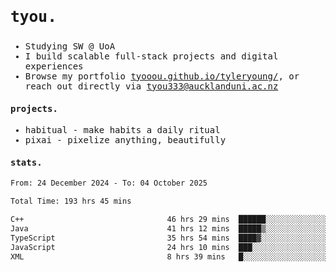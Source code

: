 ## <samp><h3>tyou.</h3></samp>
<samp>
   
   - Studying SW @ UoA
   - I build scalable full-stack projects and digital experiences
   - Browse my portfolio [tyooou.github.io/tyleryoung/](http://tyooou.github.io/tyleryoung/), or reach out directly via [tyou333@aucklanduni.ac.nz](mailto:tyou333@aucklanduni.ac.nz)

#### projects.
- habitual - make habits a daily ritual
- pixai - pixelize anything, beautifully

#### stats.
  <!--START_SECTION:waka-->

```txt
From: 24 December 2024 - To: 04 October 2025

Total Time: 193 hrs 45 mins

C++                                46 hrs 29 mins  ██████░░░░░░░░░░░░░░░░░░░   23.87 %
Java                               41 hrs 12 mins  █████▒░░░░░░░░░░░░░░░░░░░   21.16 %
TypeScript                         35 hrs 54 mins  ████▓░░░░░░░░░░░░░░░░░░░░   18.44 %
JavaScript                         24 hrs 10 mins  ███░░░░░░░░░░░░░░░░░░░░░░   12.41 %
XML                                8 hrs 39 mins   █░░░░░░░░░░░░░░░░░░░░░░░░   04.45 %
```

<!--END_SECTION:waka-->
</samp>
